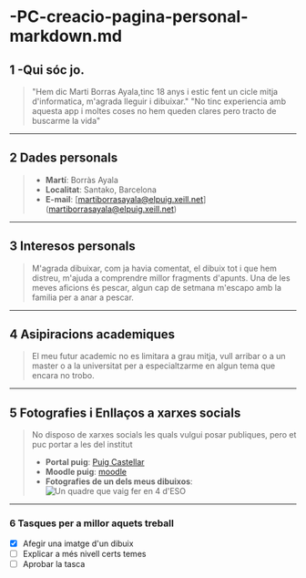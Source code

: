 # -PC-creacio-pagina-personal-markdown.md

##  1 -Qui sóc jo.

> "Hem dic Marti Borras Ayala,tinc 18 anys i estic fent un cicle mitja d'informatica, m'agrada lleguir i dibuixar."
>  "No tinc experiencia amb aquesta app i moltes coses no hem queden clares pero tracto de buscarme la vida"

---
## 2 Dades personals
> - **Martí**: Borràs Ayala
> - **Localitat**: Santako, Barcelona
> - **E-mail**: [martiborrasayala@elpuig.xeill.net] (martiborrasayala@elpuig.xeill.net) 

___

## 3 Interesos personals
> M'agrada dibuixar, com ja havia comentat, el dibuix tot i que hem distreu, m'ajuda a comprendre millor fragments d'apunts.
> Una de les meves aficions és pescar, algun cap de setmana m'escapo amb la familia per a anar a pescar.

---

## 4 Asipiracions academiques 
> El meu futur academic no es limitara a grau mitja, vull arribar o a un master o a la universitat per a especialtzarme en algun tema que encara no trobo.

___

## 5 Fotografies i Enllaços a xarxes socials
> No disposo de xarxes socials les quals vulgui posar publiques, pero et puc portar a les del institut
> - **Portal puig**: [Puig Castellar](https://elpuig.xeill.net)  
> - **Moodle puig**: [moodle](https://moodle.elpuig.xeill.net)
> - **Fotografies de un dels meus dibuixos**: ![Un quadre que vaig fer en 4 d'ESO](https://github.com/user-attachments/assets/e9d06f55-53b3-47c6-8a5e-d5599281b2a1)

___

### 6 Tasques per a millor aquets treball
- [x] Afegir una imatge d'un dibuix
- [ ] Explicar a més nivell certs temes 
- [ ] Aprobar la tasca  
